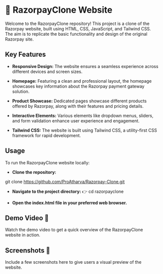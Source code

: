 # 🚀 RazorpayClone Website

Welcome to the RazorpayClone repository! This project is a clone of the Razorpay website, built using HTML, CSS, JavaScript, and Tailwind CSS. The aim is to replicate the basic functionality and design of the original Razorpay site.

## Key Features

- **Responsive Design:** The website ensures a seamless experience across different devices and screen sizes.
  
- **Homepage:** Featuring a clean and professional layout, the homepage showcases key information about the Razorpay payment gateway solution.
  
- **Product Showcase:** Dedicated pages showcase different products offered by Razorpay, along with their features and pricing details.
  
- **Interactive Elements:** Various elements like dropdown menus, sliders, and form validation enhance user experience and engagement.
  
- **Tailwind CSS:** The website is built using Tailwind CSS, a utility-first CSS framework for rapid development.

## Usage

To run the RazorpayClone website locally:

- **Clone the repository:**
   
git clone https://github.com/ProAtharva/Razorpay-Clone.git

- **Navigate to the project directory:**
👉 cd razorpayclone

- **Open the index.html file in your preferred web browser.**

## Demo Video 🎥
Watch the demo video to get a quick overview of the RazorpayClone website in action.

## Screenshots 📸
Include a few screenshots here to give users a visual preview of the website.
